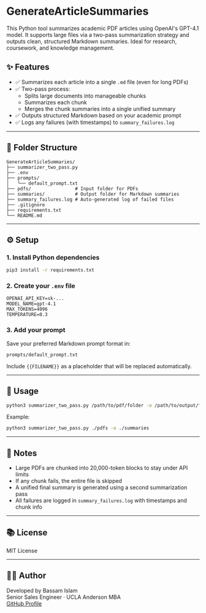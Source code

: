 # GenerateArticleSummaries

This Python tool summarizes academic PDF articles using OpenAI's GPT-4.1 model. It supports large files via a two-pass summarization strategy and outputs clean, structured Markdown summaries. Ideal for research, coursework, and knowledge management.

## ✨ Features

- ✅ Summarizes each article into a single `.md` file (even for long PDFs)
- ✅ Two-pass process:
  - Splits large documents into manageable chunks
  - Summarizes each chunk
  - Merges the chunk summaries into a single unified summary
- ✅ Outputs structured Markdown based on your academic prompt
- ✅ Logs any failures (with timestamps) to `summary_failures.log`

---

## 📁 Folder Structure

```
GenerateArticleSummaries/
├── summarizer_two_pass.py
├── .env
├── prompts/
│   └── default_prompt.txt
├── pdfs/                # Input folder for PDFs
├── summaries/           # Output folder for Markdown summaries
├── summary_failures.log # Auto-generated log of failed files
├── .gitignore
├── requirements.txt
└── README.md
```

---

## ⚙️ Setup

### 1. Install Python dependencies

```bash
pip3 install -r requirements.txt
```

### 2. Create your `.env` file

```env
OPENAI_API_KEY=sk-...
MODEL_NAME=gpt-4.1
MAX_TOKENS=4096
TEMPERATURE=0.3
```

### 3. Add your prompt

Save your preferred Markdown prompt format in:

```
prompts/default_prompt.txt
```

Include `{{FILENAME}}` as a placeholder that will be replaced automatically.

---

## 🚀 Usage

```bash
python3 summarizer_two_pass.py /path/to/pdf/folder -o /path/to/output/folder
```

Example:

```bash
python3 summarizer_two_pass.py ./pdfs -o ./summaries
```

---

## 🧠 Notes

- Large PDFs are chunked into 20,000-token blocks to stay under API limits
- If any chunk fails, the entire file is skipped
- A unified final summary is generated using a second summarization pass
- All failures are logged in `summary_failures.log` with timestamps and chunk info

---

## 📚 License

MIT License

---

## 🙋‍♂️ Author

Developed by Bassam Islam  
Senior Sales Engineer · UCLA Anderson MBA  
[GitHub Profile](https://github.com/elbaso)
